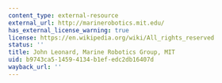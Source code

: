 ```yaml
---
content_type: external-resource
external_url: http://marinerobotics.mit.edu/
has_external_license_warning: true
license: https://en.wikipedia.org/wiki/All_rights_reserved
status: ''
title: John Leonard, Marine Robotics Group, MIT
uid: b9743ca5-1459-4134-b1ef-edc2db16407d
wayback_url: ''
---
```

